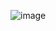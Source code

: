 ![image](https://user-images.githubusercontent.com/31981663/169635457-4eeffb71-9b99-441e-a658-32809d72c9db.png)
